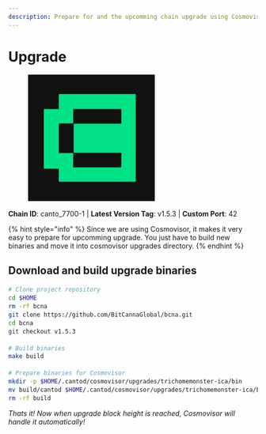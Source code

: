```yaml
---
description: Prepare for and the upcomming chain upgrade using Cosmovisor.
---
```


# Upgrade

<figure><img src="https://github.com/takeshi-val/Logo/raw/main/canto.png" alt=""><figcaption></figcaption></figure>

**Chain ID**: canto_7700-1 | **Latest Version Tag**: v1.5.3 | **Custom Port**: 42

{% hint style="info" %}
Since we are using Cosmovisor, it makes it very easy to prepare for upcomming upgrade. You just have to build new binaries and move it into cosmovisor upgrades directory.
{% endhint %}

## Download and build upgrade binaries

```bash
# Clone project repository
cd $HOME
rm -rf bcna
git clone https://github.com/BitCannaGlobal/bcna.git
cd bcna
git checkout v1.5.3

# Build binaries
make build

# Prepare binaries for Cosmovisor
mkdir -p $HOME/.cantod/cosmovisor/upgrades/trichomemonster-ica/bin
mv build/cantod $HOME/.cantod/cosmovisor/upgrades/trichomemonster-ica/bin/
rm -rf build
```

_Thats it! Now when upgrade block height is reached, Cosmovisor will handle it automatically!_
